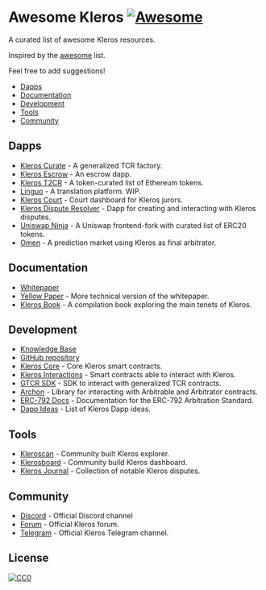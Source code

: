 # Awesome Kleros [![Awesome](https://cdn.rawgit.com/sindresorhus/awesome/d7305f38d29fed78fa85652e3a63e154dd8e8829/media/badge.svg)](https://github.com/sindresorhus/awesome)
A curated list of awesome Kleros resources.

Inspired by the [awesome](https://github.com/sindresorhus/awesome) list.

Feel free to add suggestions!

 * [Dapps](#dapps)
 * [Documentation](#documentation)
 * [Development](#development)
 * [Tools](#tools)
 * [Community](#community)
  
## Dapps
* [Kleros Curate](https://curate.kleros.io/) - A generalized TCR factory.
* [Kleros Escrow](https://escrow.kleros.io/) - An escrow dapp.
* [Kleros T2CR](https://tokens.kleros.io/tokens/) - A token-curated list of Ethereum tokens.
* [Linguo](https://linguo.kleros.io/) - A translation platform. WIP.
* [Kleros Court](https://court.kleros.io/) - Court dashboard for Kleros jurors.
* [Kleros Dispute Resolver](https://resolve.kleros.io/) - Dapp for creating and interacting with Kleros disputes.
* [Uniswap Ninja](https://uniswap.ninja/) - A Uniswap frontend-fork with curated list of ERC20 tokens.
* [Omen](http://omen.eth.link/) - A prediction market using Kleros as final arbitrator.

## Documentation
* [Whitepaper](https://makerdao.com/whitepaper/)
* [Yellow Paper](https://kleros.io/static/yellowpaper_en-28d8e155664f3f21578958a482f33bd1.pdf/) - More technical version of the whitepaper.
* [Kleros Book](https://kleros.io/book/) - A compilation book exploring the main tenets of Kleros.

## Development
* [Knowledge Base](https://kleros.gitbook.io/docs/)
* [GitHub repository](https://github.com/kleros)
* [Kleros Core](https://github.com/kleros/kleros/) - Core Kleros smart contracts.
* [Kleros Interactions](https://github.com/kleros/kleros-interaction/) - Smart contracts able to interact with Kleros.
* [GTCR SDK](https://github.com/kleros/gtcr-sdk/) - SDK to interact with generalized TCR contracts.
* [Archon](https://github.com/kleros/archon/) - Library for interacting with Arbitrable and Arbitrator contracts.
* [ERC-792 Docs](https://developer.kleros.io/en/latest/) - Documentation for the ERC-792 Arbitration Standard.
* [Dapp Ideas](https://github.com/kleros/hackathon/) - List of Kleros Dapp ideas.

## Tools
* [Kleroscan](http://kleroscan.com/) - Community built Kleros explorer.
* [Klerosboard](http://klerosboard.com/) - Community build Kleros dashboard.
* [Kleros Journal](https://github.com/mrclegal/KlerosLawJournal/) - Collection of notable Kleros disputes.

## Community
* [Discord](https://discord.com/invite/MhXQGCyHd9) - Official Discord channel
* [Forum](https://forum.kleros.io/) - Official Kleros forum.
* [Telegram](https://t.me/kleros/) - Official Kleros Telegram channel.

## License
[![CC0](https://licensebuttons.net/p/zero/1.0/88x31.png)](https://creativecommons.org/publicdomain/zero/1.0/)
